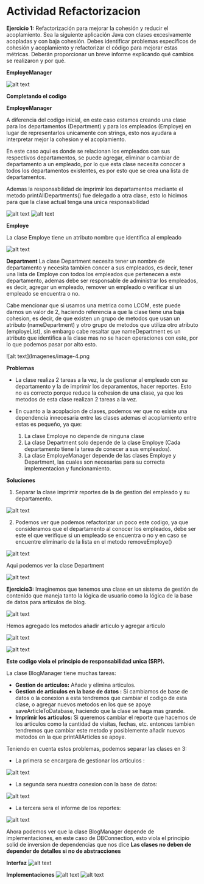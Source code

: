 
# Actividad Refactorizacion

**Ejercicio 1:** Refactorización para mejorar la cohesión y reducir el acoplamiento. Sea la siguiente aplicación Java con clases excesivamente acopladas y con baja cohesión. Debes identificar problemas específicos de cohesión y acoplamiento y refactorizar el código para mejorar estas métricas. Deberán proporcionar un breve informe explicando qué cambios se realizaron y por qué.

**EmployeManager**


![alt text](Imagenes/image.png)

**Completando el codigo**

**EmployeManager**

A diferencia del codigo inicial, en este caso estamos creando una clase para los departamentos (Department) y para los empleados (Employe) en lugar de representarlos unicamente con strings, esto nos ayudara a interpretar mejor la cohesion y el acoplamiento.

En este caso aqui es donde se relacionan los empleados con sus respectivos departamentos, se puede agregar, eliminar o cambiar de departamento a un empleado, por lo que esta clase necesita conocer a todos los departamentos existentes, es por esto que se crea una lista de departamentos.

Ademas la responsabilidad de imprimir los departamentos mediante el metodo printAllDepartments() fue delegado a otra clase, esto lo hicimos para que la clase actual tenga una unica responsabilidad

![alt text](Imagenes/image-1.png)
![alt text](Imagenes/image-2.png)

**Employe**

La clase Employe tiene un atributo nombre que identifica al empleado

![alt text](Imagenes/image-3.png)

**Department**
La clase Department necesita tener un nombre de departamento y necesita tambien concer a sus empleados, es decir, tener una lista de Employe con todos los empleados que pertenecen a este departamento, ademas debe ser responsable de administrar los empleados, es decir, agregar un empleado, remover un empleado o verificar si un empleado se encuentra o no.

Cabe mencionar que si usamos una metrica como LCOM, este puede darnos un valor de 2, haciendo referencia a que la clase tiene una baja cohesion, es decir, de que existen un grupo de metodos que usan un atributo (nameDepartment) y otro grupo de metodos que utiliza otro atributo (employeList), sin embargo cabe resaltar que nameDepartment es un atributo que identifica a la clase mas no se hacen operaciones con este, por lo que podemos pasar por alto esto.

![alt text](Imagenes/image-4.png


**Problemas**

- La clase realiza 2 tareas a la vez, la de gestionar al empleado con su departamento y la de imprimir los deparamentos, hacer reportes. Esto no es correcto porque reduce la cohesion de una clase, ya que los metodos de esta clase realizan 2 tareas a la vez.

- En cuanto a la acoplacion de clases, podemos ver que no existe una dependencia innecesaria entre las clases ademas el acoplamiento entre estas es pequeño, ya que:

    1. La clase Employe no depende de ninguna clase
    2. La clase Department solo depende de la clase Employe (Cada departamento tiene la tarea de conecer a sus empleados).
    3. La clase EmployeManager depende de las clases Employe y Department, las cuales son necesarias para su correcta implementacion y funcionamiento.


**Soluciones**

1. Separar la clase imprimir reportes de la de gestion del empleado y su departamento.

![alt text](Imagenes/image-5.png)

2. Podemos ver que podemos refactorizar un poco este codigo, ya que consideramos que el departamento al conocer los empleados, debe ser este el que verifique si un empleado se encuentra o no y en caso se encuentre eliminarlo de la lista en el metodo removeEmploye()

![alt text](Imagenes/image-6.png)


Aqui podemos ver la clase Department

![alt text](Imagenes/image-7.png)

**Ejercicio3:** Imaginemos que tenemos una clase en un sistema de gestión de contenido que maneja tanto la lógica de usuario como la lógica de la base de datos para artículos de blog.

![alt text](Imagenes/image-8.png)


Hemos agregado los metodos añadir articulo y agregar articulo

![alt text](Imagenes/image-11.png)

![alt text](Imagenes/image-12.png)

**Este codigo viola el principio de responsabilidad unica (SRP).**

La clase BlogManager tiene muchas tareas:

- **Gestion de articulos:** Añade y elimina articulos.
- **Gestion de articulos en la base de datos :** Si cambiamos de base de datos o la conexion a esta tendremos que cambiar el codigo de esta clase, o agregar nuevos metodos en los que se apoye saveArticleToDatabase, haciendo que la clase se haga mas grande.
- **Imprimir los articulos:** Si queremos cambiar el reporte que hacemos de los articulos como la cantidad de visitas, fechas, etc. entonces tambien tendremos que cambiar este metodo y posiblemente añadir nuevos metodos en la que printAllArticles se apoye.

Teniendo en cuenta estos problemas, podemos separar las clases en 3:

- La primera se encargara de gestionar los articulos : 

![alt text](Imagenes/image-15.png)

- La segunda sera nuestra conexion con la base de datos:

![alt text](Imagenes/image-13.png)

- La tercera sera el informe de los reportes:

![alt text](Imagenes/image-14.png)

Ahora podemos ver que la clase BlogManager depende de implementaciones, en este caso de DBConnection, esto viola el principio solid de inversion de dependencias que nos dice **Las clases no deben de depender de detalles si no de abstracciones**

**Interfaz**
![alt text](Imagenes/image-16.png)


**Implementaciones**
![alt text](Imagenes/image-17.png)
![alt text](Imagenes/image-18.png)

